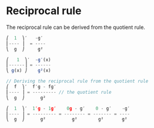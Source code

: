 # Reciprocal rule

The reciprocal rule can be derived from the quotient rule.

```js
⎛  1  ⎞′   -g′
⎜---- ⎟  = ----
⎝  g  ⎠     g²

⎛   1  ⎞′  -g′(x)
⎜------⎟ = ------
⎝ g(x) ⎠    g²(x)

// Deriving the reciprocal rule from the quotient rule
⎛  f  ⎞′  f′g - fg′
⎜---- ⎟ = --------- // the quotient rule
⎝  g  ⎠      g²

⎛  1  ⎞′  1′g - 1g′    0g - g′    0 - g′    -g′
⎜---- ⎟ = --------- = -------- = ------- = ----
⎝  g  ⎠      g²          g²        g²       g²
```

